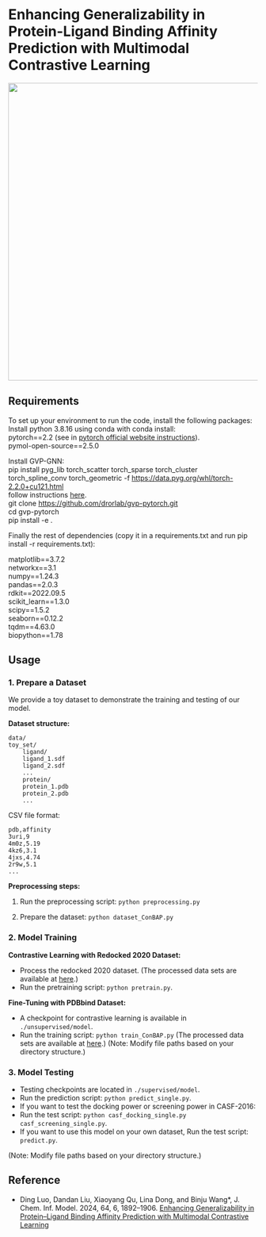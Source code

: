 # Enhancing Generalizability in Protein-Ligand Binding Affinity Prediction with Multimodal Contrastive Learning
<div align=center>
<img src='./fig1.jpg' width='600',height="300px">
</div> 

## Requirements

To set up your environment to run the code, install the following packages:
Install python 3.8.16 using conda
with conda install:  
pytorch==2.2 (see in [pytorch official website instructions](https://pytorch.org/get-started/locally/)).  
pymol-open-source==2.5.0  

Install GVP-GNN:  
pip install pyg_lib torch_scatter torch_sparse torch_cluster torch_spline_conv torch_geometric -f https://data.pyg.org/whl/torch-2.2.0+cu121.html  
follow instructions [here](https://github.com/drorlab/gvp-pytorch).  
git clone https://github.com/drorlab/gvp-pytorch.git  
cd gvp-pytorch  
pip install -e .  

Finally the rest of dependencies (copy it in a requirements.txt and run pip install -r requirements.txt):  

matplotlib==3.7.2  
networkx==3.1  
numpy==1.24.3  
pandas==2.0.3  
rdkit==2022.09.5  
scikit_learn==1.3.0  
scipy==1.5.2  
seaborn==0.12.2  
tqdm==4.63.0  
biopython==1.78  

## Usage

### 1. Prepare a Dataset

We provide a toy dataset to demonstrate the training and testing of our model.

**Dataset structure:**
```
data/
toy_set/
    ligand/
    ligand_1.sdf
    ligand_2.sdf
    ...
    protein/
    protein_1.pdb
    protein_2.pdb
    ...
```
CSV file format:
```
pdb,affinity
3uri,9
4m0z,5.19
4kz6,3.1
4jxs,4.74
2r9w,5.1
...
```
**Preprocessing steps:**

1. Run the preprocessing script: `python preprocessing.py`

2. Prepare the dataset: `python dataset_ConBAP.py`


### 2. Model Training

**Contrastive Learning with Redocked 2020 Dataset:**

- Process the redocked 2020 dataset. (The processed data sets are available at [here](https://doi.org/10.5281/zenodo.10532672).)
- Run the pretraining script: `python pretrain.py`.


**Fine-Tuning with PDBbind Dataset:**

- A checkpoint for contrastive learning is available in `./unsupervised/model`.
- Run the training script: `python train_ConBAP.py` (The processed data sets are available at [here](https://doi.org/10.5281/zenodo.10532672).)
(Note: Modify file paths based on your directory structure.)

### 3. Model Testing

- Testing checkpoints are located in `./supervised/model`.
- Run the prediction script: `python predict_single.py`.
- If you want to test the docking power or screening power in CASF-2016:
- Run the test script: `python casf_docking_single.py` `casf_screening_single.py`.
- If you want to use this model on your own dataset, Run the test script: `predict.py`.

(Note: Modify file paths based on your directory structure.)
## Reference
- Ding Luo, Dandan Liu, Xiaoyang Qu, Lina Dong, and Binju Wang*, J. Chem. Inf. Model. 2024, 64, 6, 1892–1906.
[Enhancing Generalizability in Protein–Ligand Binding Affinity Prediction with Multimodal Contrastive Learning](https://doi.org/10.1021/acs.jcim.3c01961)



